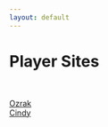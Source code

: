 ```yaml
---
layout: default
---
```

# Player Sites<br />
<br />

[Ozrak](http://ozrak.insomnia247.nl/burning/)<br />
[Cindy](http://www.lysator.liu.se/~tomca/burning/)<br />

